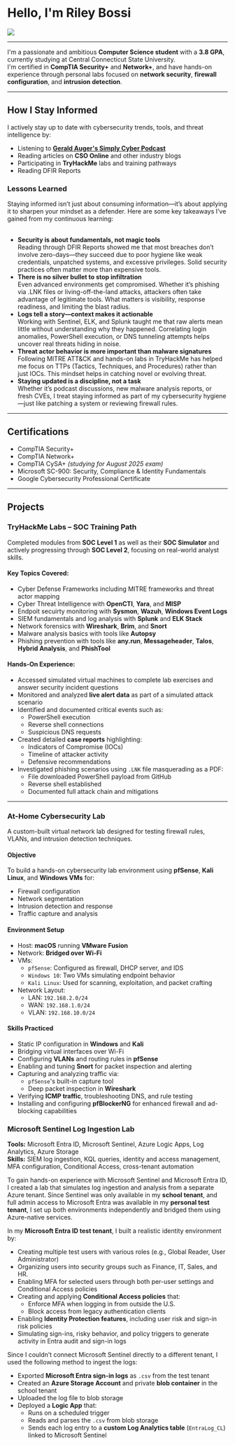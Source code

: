 # Hello, I'm Riley Bossi

<a href="https://www.linkedin.com/in/riley-bossi-b08729295">
  <img src="https://img.shields.io/badge/-LinkedIn-0072b1?&style=for-the-badge&logo=linkedin&logoColor=white"/>
</a>

---

I'm a passionate and ambitious **Computer Science student** with a **3.8 GPA**, currently studying at Central Connecticut State University.  
I'm certified in **CompTIA Security+** and **Network+**, and have hands-on experience through personal labs focused on **network security**, **firewall configuration**, and **intrusion detection**.

---

## How I Stay Informed

I actively stay up to date with cybersecurity trends, tools, and threat intelligence by:

- Listening to [**Gerald Auger's Simply Cyber Podcast**](https://www.youtube.com/@SimplyCyber)
- Reading articles on **CSO Online** and other industry blogs
- Participating in **TryHackMe** labs and training pathways
- Reading DFIR Reports

 ### Lessons Learned

Staying informed isn’t just about consuming information—it’s about applying it to sharpen your mindset as a defender. Here are some key takeaways I’ve gained from my continuous learning:
<br><br>
- **Security is about fundamentals, not magic tools** <br>
Reading through DFIR Reports showed me that most breaches don’t involve zero-days—they succeed due to poor hygiene like weak credentials, unpatched systems, and excessive privileges. Solid security practices often matter more than expensive tools.<br>
- **There is no silver bullet to stop infiltration** <br>
Even advanced environments get compromised. Whether it’s phishing via .LNK files or living-off-the-land attacks, attackers often take advantage of legitimate tools. What matters is visibility, response readiness, and limiting the blast radius.<br>
- **Logs tell a story—context makes it actionable** <br>
Working with Sentinel, ELK, and Splunk taught me that raw alerts mean little without understanding why they happened. Correlating login anomalies, PowerShell execution, or DNS tunneling attempts helps uncover real threats hiding in noise. <br>
- **Threat actor behavior is more important than malware signatures** <br>
Following MITRE ATT&CK and hands-on labs in TryHackMe has helped me focus on TTPs (Tactics, Techniques, and Procedures) rather than just IOCs. This mindset helps in catching novel or evolving threat. <br>
- **Staying updated is a discipline, not a task** <br>
Whether it’s podcast discussions, new malware analysis reports, or fresh CVEs, I treat staying informed as part of my cybersecurity hygiene—just like patching a system or reviewing firewall rules.

---

## Certifications

-  CompTIA Security+
-  CompTIA Network+
-  CompTIA CySA+ *(studying for August 2025 exam)*
-  Microsoft SC-900: Security, Compliance & Identity Fundamentals
-  Google Cybersecurity Professional Certificate

---

## Projects

### TryHackMe Labs – SOC Training Path

Completed modules from **SOC Level 1** as well as their **SOC Simulator** and actively progressing through **SOC Level 2**, focusing on real-world analyst skills.

#### Key Topics Covered:
- Cyber Defense Frameworks including MITRE frameworks and threat actor mapping
- Cyber Threat Intelligence with **OpenCTI**, **Yara**, and **MISP**
- Endpoit secuirty monitoring with **Sysmon**, **Wazuh**, **Windows Event Logs**
- SIEM fundamentals and log analysis with **Splunk** and **ELK Stack**
- Network forensics with **Wireshark**, **Brim**, and **Snort**
- Malware analysis basics with tools like **Autopsy**
- Phishing prevention with tools like **any.run**, **Messageheader**, **Talos**, **Hybrid Analysis**, and **PhishTool**
#### Hands-On Experience:
- Accessed simulated virtual machines to complete lab exercises and answer security incident questions
- Monitored and analyzed **live alert data** as part of a simulated attack scenario
- Identified and documented critical events such as:
  - PowerShell execution
  - Reverse shell connections
  - Suspicious DNS requests
- Created detailed **case reports** highlighting:
  - Indicators of Compromise (IOCs)
  - Timeline of attacker activity
  - Defensive recommendations
- Investigated phishing scenarios using `.LNK` file masquerading as a PDF:
  - File downloaded PowerShell payload from GitHub
  - Reverse shell established
  - Documented full attack chain and mitigations

---

### At-Home Cybersecurity Lab

A custom-built virtual network lab designed for testing firewall rules, VLANs, and intrusion detection techniques.

#### Objective
To build a hands-on cybersecurity lab environment using **pfSense**, **Kali Linux**, and **Windows VMs** for:
- Firewall configuration
- Network segmentation
- Intrusion detection and response
- Traffic capture and analysis

#### Environment Setup
- Host: **macOS** running **VMware Fusion**
- Network: **Bridged over Wi-Fi**
- VMs:
  - `pfSense`: Configured as firewall, DHCP server, and IDS
  - `Windows 10`: Two VMs simulating endpoint behavior
  - `Kali Linux`: Used for scanning, exploitation, and packet crafting
- Network Layout:
  - LAN: `192.168.2.0/24`
  - WAN: `192.168.1.0/24`
  - VLAN: `192.168.10.0/24`

#### Skills Practiced
- Static IP configuration in **Windows** and **Kali**
- Bridging virtual interfaces over Wi-Fi
- Configuring **VLANs** and routing rules in **pfSense**
- Enabling and tuning **Snort** for packet inspection and alerting
- Capturing and analyzing traffic via:
  - `pfSense`'s built-in capture tool
  - Deep packet inspection in **Wireshark**
- Verifying **ICMP traffic**, troubleshooting DNS, and rule testing
- Installing and configuring **pfBlockerNG** for enhanced firewall and ad-blocking capabilities

### Microsoft Sentinel Log Ingestion Lab
**Tools:** Microsoft Entra ID, Microsoft Sentinel, Azure Logic Apps, Log Analytics, Azure Storage  
**Skills:** SIEM log ingestion, KQL queries, identity and access management, MFA configuration, Conditional Access, cross-tenant automation

To gain hands-on experience with Microsoft Sentinel and Microsoft Entra ID, I created a lab that simulates log ingestion and analysis from a separate Azure tenant. Since Sentinel was only available in my **school tenant**, and full admin access to Microsoft Entra was available in my **personal test tenant**, I set up both environments independently and bridged them using Azure-native services.

In my **Microsoft Entra ID test tenant**, I built a realistic identity environment by:
- Creating multiple test users with various roles (e.g., Global Reader, User Administrator)
- Organizing users into security groups such as Finance, IT, Sales, and HR.
- Enabling MFA for selected users through both per-user settings and Conditional Access policies
- Creating and applying **Conditional Access policies** that:
  - Enforce MFA when logging in from outside the U.S.
  - Block access from legacy authentication clients
- Enabling **Identity Protection features**, including user risk and sign-in risk policies
- Simulating sign-ins, risky behavior, and policy triggers to generate activity in Entra audit and sign-in logs

Since I couldn’t connect Microsoft Sentinel directly to a different tenant, I used the following method to ingest the logs:

- Exported **Microsoft Entra sign-in logs** as `.csv` from the test tenant
- Created an **Azure Storage Account** and private **blob container** in the school tenant
- Uploaded the log file to blob storage
- Deployed a **Logic App** that:
  - Runs on a scheduled trigger
  - Reads and parses the `.csv` from blob storage
  - Sends each log entry to a **custom Log Analytics table** (`EntraLog_CL`) linked to Microsoft Sentinel

